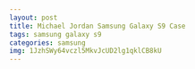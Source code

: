 ```yaml
---
layout: post
title: Michael Jordan Samsung Galaxy S9 Case
tags: samsung galaxy s9
categories: samsung
img: 1JzhSWy64vczl5MkvJcUD2lg1qklCB8kU
---
```

